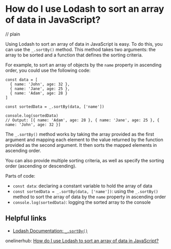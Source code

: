 # How do I use Lodash to sort an array of data in JavaScript?
// plain

Using Lodash to sort an array of data in JavaScript is easy. To do this, you can use the `_.sortBy()` method. This method takes two arguments: the array to be sorted and a function that defines the sorting criteria.

For example, to sort an array of objects by the `name` property in ascending order, you could use the following code:

```
const data = [
  { name: 'John', age: 32 },
  { name: 'Jane', age: 25 },
  { name: 'Adam', age: 28 }
]

const sortedData = _.sortBy(data, ['name'])

console.log(sortedData)
// Output: [{ name: 'Adam', age: 28 }, { name: 'Jane', age: 25 }, { name: 'John', age: 32 }]
```

The `_.sortBy()` method works by taking the array provided as the first argument and mapping each element to the value returned by the function provided as the second argument. It then sorts the mapped elements in ascending order.

You can also provide multiple sorting criteria, as well as specify the sorting order (ascending or descending).

Parts of code:
- `const data`: declaring a constant variable to hold the array of data
- `const sortedData = _.sortBy(data, ['name'])`: using the `_.sortBy()` method to sort the array of data by the `name` property in ascending order
- `console.log(sortedData)`: logging the sorted array to the console

## Helpful links
- [Lodash Documentation: `_.sortBy()`](https://lodash.com/docs/4.17.15#sortBy)

onelinerhub: [How do I use Lodash to sort an array of data in JavaScript?](https://onelinerhub.com/javascript-lodash/how-do-i-use-lodash-to-sort-an-array-of-data-in-javascript)